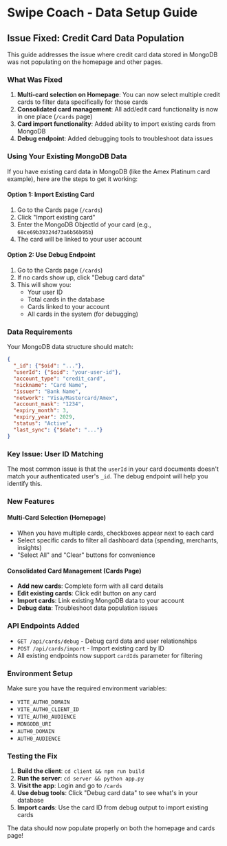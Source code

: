 # Swipe Coach - Data Setup Guide

## Issue Fixed: Credit Card Data Population

This guide addresses the issue where credit card data stored in MongoDB was not populating on the homepage and other pages.

### What Was Fixed

1. **Multi-card selection on Homepage**: You can now select multiple credit cards to filter data specifically for those cards
2. **Consolidated card management**: All add/edit card functionality is now in one place (`/cards` page)
3. **Card import functionality**: Added ability to import existing cards from MongoDB
4. **Debug endpoint**: Added debugging tools to troubleshoot data issues

### Using Your Existing MongoDB Data

If you have existing card data in MongoDB (like the Amex Platinum card example), here are the steps to get it working:

#### Option 1: Import Existing Card
1. Go to the Cards page (`/cards`)
2. Click "Import existing card" 
3. Enter the MongoDB ObjectId of your card (e.g., `68ce69b39324d73a6b56b95b`)
4. The card will be linked to your user account

#### Option 2: Use Debug Endpoint
1. Go to the Cards page (`/cards`)
2. If no cards show up, click "Debug card data"
3. This will show you:
   - Your user ID
   - Total cards in the database
   - Cards linked to your account
   - All cards in the system (for debugging)

### Data Requirements

Your MongoDB data structure should match:
```json
{
  "_id": {"$oid": "..."},
  "userId": {"$oid": "your-user-id"},
  "account_type": "credit_card",
  "nickname": "Card Name",
  "issuer": "Bank Name",
  "network": "Visa/Mastercard/Amex",
  "account_mask": "1234",
  "expiry_month": 3,
  "expiry_year": 2029,
  "status": "Active",
  "last_sync": {"$date": "..."}
}
```

### Key Issue: User ID Matching

The most common issue is that the `userId` in your card documents doesn't match your authenticated user's `_id`. The debug endpoint will help you identify this.

### New Features

#### Multi-Card Selection (Homepage)
- When you have multiple cards, checkboxes appear next to each card
- Select specific cards to filter all dashboard data (spending, merchants, insights)
- "Select All" and "Clear" buttons for convenience

#### Consolidated Card Management (Cards Page)
- **Add new cards**: Complete form with all card details
- **Edit existing cards**: Click edit button on any card
- **Import cards**: Link existing MongoDB data to your account
- **Debug data**: Troubleshoot data population issues

### API Endpoints Added

- `GET /api/cards/debug` - Debug card data and user relationships
- `POST /api/cards/import` - Import existing card by ID
- All existing endpoints now support `cardIds` parameter for filtering

### Environment Setup

Make sure you have the required environment variables:
- `VITE_AUTH0_DOMAIN`
- `VITE_AUTH0_CLIENT_ID` 
- `VITE_AUTH0_AUDIENCE`
- `MONGODB_URI`
- `AUTH0_DOMAIN`
- `AUTH0_AUDIENCE`

### Testing the Fix

1. **Build the client**: `cd client && npm run build`
2. **Run the server**: `cd server && python app.py`
3. **Visit the app**: Login and go to `/cards`
4. **Use debug tools**: Click "Debug card data" to see what's in your database
5. **Import cards**: Use the card ID from debug output to import existing cards

The data should now populate properly on both the homepage and cards page!